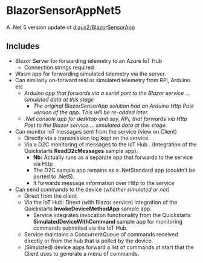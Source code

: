 # BlazorSensorAppNet5

A .Net 5 version update of
[djaus2/BlazorSensorApp](https://github.com/djaus2/SensorBlazor)

## Includes

-   Blazor Server for forwarding telemetry to an Azure IoT Hub
    -   Connection strings required
-   Wasm app for forwarding simulated telemetry via the server.
-   Can similarly on-forward real or simulated telemetry from RPi, Arduino etc
    -   *Arduino app that forwards via a serial port to the Blazor service …
        simulated data at this stage*
        -   *The original BlazorSensorApp solution had an Arduino Http Post
            version of the app. This will be re-added later.*
    -   *.Net console app for desktop and say, RPi, that forwards via Http Post
        to the Blazor service … simulated data at this stage.*
-   Can monitor IoT messages sent from the service (view on Client)
    -   Directly via a transmission log kept on the service.
    -   Via a D2C monitoring of messages to the IoT Hub . (Integration of the
        Quickstarts **ReadD2cMessages** sample app).
        -   **Nb:** Actually runs as a separate app that forwards to the service
            via Http
        -   The D2C sample app remains as a .NetStandard app (couldn’t be ported
            to .Net5).
        -   It forwards message information over Http to the service
-   Can send commands to the device *(whether simulated or not)*
    -   Direct from the client.
    -   Via the IoT Hub: Direct (with Blazor service) integration of the
        Quickstarts **InvokeDeviceMethodApp** sample app.
        -   Service integrates invocation functionality from the Quickstarts
            **SimulatedDeviceWithCommand** sample app for monitoring commands
            submitted via the IoT Hub.
    -   Service maintains a ConcurrentQueue of commands received directly or
        from the hub that is polled by the device.
    -   (Simulated) device apps forward a list of commands at start that the
        Client uses to generate a menu of commands.
